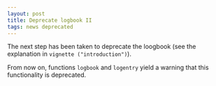 ```yaml
---
layout: post
title: Deprecate logbook II
tags: news deprecated 
---
```


The next step has been taken to deprecate the loogbook (see the explanation in `vignette
("introduction")`).

From now on, functions `logbook` and `logentry` yield a warning that this functionality is deprecated. 
